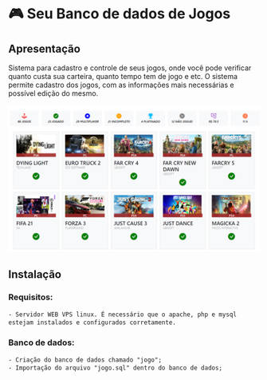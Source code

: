 # 🎮 Seu Banco de dados de Jogos
## Apresentação

Sistema para cadastro e controle de seus jogos, onde você pode verificar quanto custa sua carteira, quanto tempo tem de jogo e etc. O sistema permite cadastro dos jogos, com as informações mais necessárias e possível edição do mesmo.  
<br>
<img src="assets/captura.png">



## Instalação
### Requisitos:

``` 
- Servidor WEB VPS linux. É necessário que o apache, php e mysql estejam instalados e configurados corretamente. 
 ```
 
 ### Banco de dados:

 ``` 
 - Criação do banco de dados chamado "jogo";
 - Importação do arquivo "jogo.sql" dentro do banco de dados;
 ```




